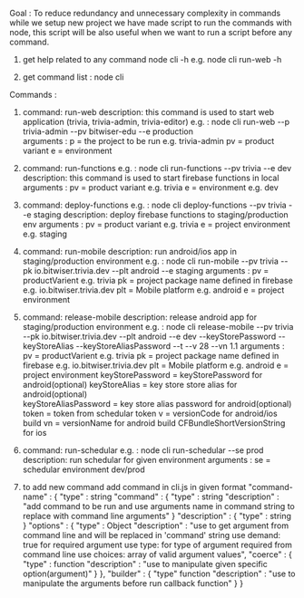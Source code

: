 Goal : To reduce redundancy and unnecessary complexity in commands while we setup new project we have made
script to run the commands with node, this script will be also useful when we want to run a script
before any command.

1) get help related to any command node cli <command> -h 
    e.g. node cli run-web -h

2) get command list : node cli

Commands :

1)  command: run-web
    description:  this command is used to start web application (trivia, trivia-admin, trivia-editor)
    e.g.       :  node cli run-web --p trivia-admin --pv bitwiser-edu --e production     
    arguments  :  p = the project to be run e.g. trivia-admin
                  pv  =  product variant 
                  e = environment 

2) command: run-functions
    e.g.       :  node cli run-functions --pv trivia --e dev
    description:  this command is used to start firebase functions in local
    arguments  : pv = product variant  e.g. trivia
                 e = environment e.g. dev


3) command: deploy-functions
    e.g.       :  node cli deploy-functions --pv trivia  --e staging
    description:  deploy firebase functions to staging/production env
    arguments  :  pv = product variant e.g. trivia
                  e = project environment e.g. staging

4) command: run-mobile
    description:  run android/ios app in staging/production environment
    e.g.       :  node cli run-mobile --pv trivia --pk io.bitwiser.trivia.dev --plt android --e staging
    arguments  :  pv = productVarient e.g. trivia
                  pk = project package name defined in firebase e.g. io.bitwiser.trivia.dev
                  plt = Mobile platform e.g. android
                  e = project environment

5) command: release-mobile
    description:  release android app for staging/production environment
    e.g.       :  node cli release-mobile --pv trivia --pk io.bitwiser.trivia.dev --plt android --e dev 
                    --keyStorePassword <keyStorePassword> --keyStoreAlias <keyStoreAlias> --keyStoreAliasPassword <keyStoreAliasPassword>
                    --t <token> --v 28 --vn 1.1
    arguments  :  pv = productVarient e.g. trivia
                  pk = project package name defined in firebase e.g. io.bitwiser.trivia.dev
                  plt = Mobile platform e.g. android
                  e = project environment
                  keyStorePassword = keyStorePassword for android(optional)
                  keyStoreAlias  = key store store alias  for android(optional)         
                  keyStoreAliasPassword  = key store alias password  for android(optional)
                  token = token from schedular token
                  v = versionCode for android/ios build
                  vn = versionName for android build CFBundleShortVersionString for ios

6) command: run-schedular
    e.g.       :  node cli run-schedular --se prod
    description:  run schedular for given environment
    arguments  :  se = schedular environment dev/prod


7) to add new command
    add command in cli.js
    in given format 
    "command-name" : {
        "type" : string 
        "command" : {
            "type" : string
            "description" : "add command to be run and use arguments name in command string to replace with command line arguments"
        }
        "description" : {
            "type" : string
        }
        "options" : {
            "type" : Object
            "description" : "use to get argument from command line and will be replaced in 'command' string
                            use demand: true for required argument
                            use type: for type of argument required from command line
                            use choices: array of valid argument values",
            "coerce" : {
                "type" : function
                "description" : "use to manipulate given specific option(argument)"
            }
        },
        "builder" : {
            "type" function
            "description" : "use to manipulate the arguments before run callback function"
        }
    }

